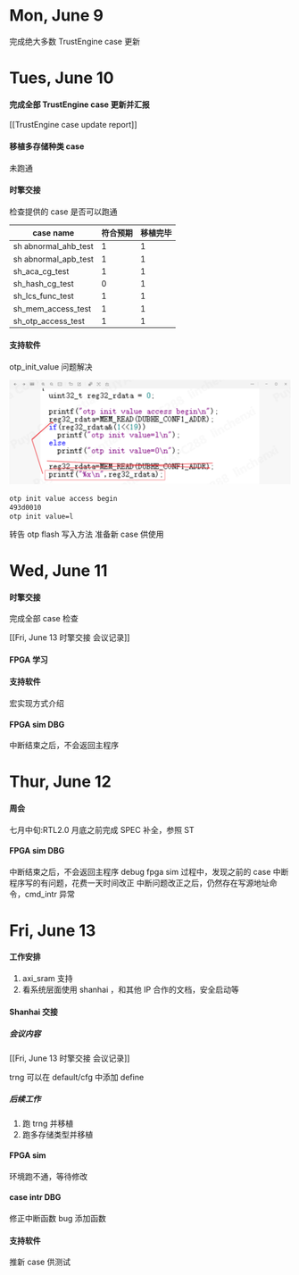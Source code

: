 # Mon, June 9


完成绝大多数 TrustEngine case 更新

# Tues, June 10


#### 完成全部 TrustEngine case 更新并汇报

[[TrustEngine case update report]]

#### 移植多存储种类 case

未跑通

#### 时擎交接

检查提供的 case 是否可以跑通

| case name            | 符合预期 | 移植完毕 |
| -------------------- | -------- | -------- |
| sh abnormal_ahb_test | 1        | 1        |
| sh abnormal_apb_test | 1        | 1        |
| sh_aca_cg_test       | 1        | 1        |
| sh_hash_cg_test      | 0        | 1        |
| sh_lcs_func_test     | 1        | 1        |
| sh_mem_access_test   | 1        | 1        |
| sh_otp_access_test   | 1        | 1        |

#### 支持软件

otp_init_value 问题解决

![65b60e89e2f4717389d1990ae771ae08](https://raw.githubusercontent.com/lllincx/IMG/master/65b60e89e2f4717389d1990ae771ae08.png)
```
otp init value access begin
493d0010
otp init value=l
```
转告 otp flash 写入方法
准备新 case 供使用


# Wed, June 11

#### 时擎交接

完成全部 case 检查

[[Fri, June 13 时擎交接 会议记录]]

#### FPGA 学习

#### 支持软件

宏实现方式介绍

#### FPGA sim DBG

中断结束之后，不会返回主程序


# Thur, June 12

#### 周会

七月中旬:RTL2.0
月底之前完成 SPEC 补全，参照 ST

#### FPGA sim DBG

中断结束之后，不会返回主程序
debug fpga sim 过程中，发现之前的 case 中断程序写的有问题，花费一天时间改正
中断问题改正之后，仍然存在写源地址命令，cmd_intr 异常



# Fri, June 13

#### 工作安排

1. axi_sram 支持
2. 看系统层面使用 shanhai ，和其他 IP 合作的文档，安全启动等
#### Shanhai 交接

##### 会议内容

[[Fri, June 13 时擎交接 会议记录]]

trng 可以在 default/cfg 中添加 define

##### 后续工作

1. 跑 trng 并移植
2. 跑多存储类型并移植

#### FPGA sim

环境跑不通，等待修改

#### case intr DBG

修正中断函数 bug
添加函数

#### 支持软件

推新 case 供测试


